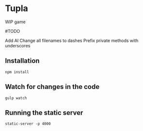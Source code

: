 # Tupla

WIP game

#TODO

Add AI
Change all filenames to dashes
Prefix private methods with underscores

## Installation
`npm install`

## Watch for changes in the code
`gulp watch`

## Running the static server
`static-server -p 4000`
